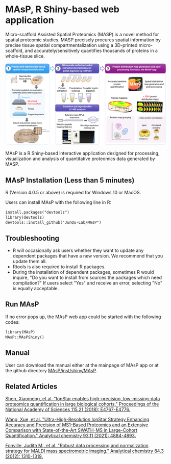 # MAsP, R Shiny-based web application

Micro-scaffold Assisted Spatial Proteomics (MASP) is a novel method for spatial proteomic studies. MASP precisely procures spatial information by precise tissue spatial compartmentalization using a 3D-printed micro-scaffold, and accurately/sensitively quantifies thousands of proteins in a whole-tissue slice.

![](https://github.com/JunQu-Lab/UHR-IonStar/blob/master/manual_flowchart-1.png)

MAsP is a R Shiny-based interactive application designed for processing, visualization and analysis of quantitative proteomics data generated by MASP.

## MAsP Installation (Less than 5 minutes)
R (Version 4.0.5 or above) is required for Windows 10 or MacOS.

Users can install MAsP with the following line in R:
```
install.packages("devtools")
library(devtools)
devtools::install_github("JunQu-Lab/MAsP")
```
## Troubleshooting
- R will occasionally ask users whether they want to update any dependent packages that have a new version. We recommend that you update them all.
- Rtools is also required to install R packages.
- During the installation of dependent packages, sometimes R would inquire, "Do you want to install from sources the packages which need compliation?" If users select "Yes" and receive an error, selecting "No" is equally acceptable.

## Run MAsP
If no error pops up, the MAsP web app could be started with the following codes:
```
library(MAsP)
MAsP::MAsPShiny()
```

## Manual
User can download the manual either at the mainpage of MAsP app or at the github directory [MAsP/inst/shiny/MAsP](https://github.com/JunQu-Lab/MAsP/tree/master/inst/shiny/MAsP).

## Related Articles
[Shen, Xiaomeng, et al. "IonStar enables high-precision, low-missing-data proteomics quantification in large biological cohorts." Proceedings of the National Academy of Sciences 115.21 (2018): E4767-E4776.](https://www.pnas.org/content/115/21/E4767.short)

[Wang, Xue, et al. "Ultra-High-Resolution IonStar Strategy Enhancing Accuracy and Precision of MS1-Based Proteomics and an Extensive Comparison with State-of-the-Art SWATH-MS in Large-Cohort Quantification." Analytical chemistry 93.11 (2021): 4884-4893.](https://pubs.acs.org/doi/abs/10.1021/acs.analchem.0c05002?casa_token=12l8WRigfZ0AAAAA:0qwzMnfjpE2stVCpMYKICmvqwofN15Q6ItzDZ7ATFY3m3aFI6oSzB1z20CJGzzwASyaegR5POgS8xA)

[Fonville, Judith M., et al. "Robust data processing and normalization strategy for MALDI mass spectrometric imaging." Analytical chemistry 84.3 (2012): 1310-1319.](https://pubs.acs.org/doi/full/10.1021/ac201767g)
